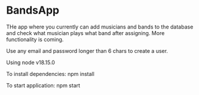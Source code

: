 <h1>BandsApp</h1>

THe app where you currently can add musicians and bands to the database and check what musician plays what band after assigning.
More functionality is coming. 

Use any email and password longer than 6 chars to create a user.

Using node v18.15.0

To install dependencies: npm install

To start application: npm start
